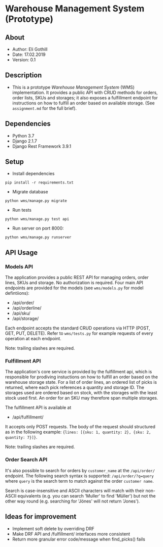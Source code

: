 # Warehouse Management System (Prototype)

## About

- Author: Eli Gothill
- Date: 17.02.2019
- Version: 0.1

## Description

* This is a prototype *Warehouse Management System* (WMS) implementation. It provides a public API with CRUD methods for orders, order lists, SKUs and storages; it also exposes a fulfillment endpoint for instructions on how to fulfill an order based on available storage. (See `assignment.md` for the full brief).

## Dependencies

- Python 3.7
- Django 2.1.7
- Django Rest Framework 3.9.1

## Setup

- Install dependencies

`pip install -r requirements.txt`

- Migrate database

`python wms/manage.py migrate`

- Run tests

`python wms/manage.py test api`

- Run server on port 8000:

`python wms/manage.py runserver`

## API Usage

### Models API

The application provides a public REST API for managing orders, order lines, SKUs and storage. No authorization is required. Four main API endpoints are provided for the models (see `wms/models.py` for model defintiions):

- /api/order/
- /api/orderline/
- /api/sku/
- /api/storage/

Each endpoint accepts the standard CRUD operations via HTTP (POST, GET, PUT, DELETE). Refer to `wms/tests.py` for example requests of every operation at each endpoint. 

Note: trailing slashes are required.

### Fulfillment API

The application's core service is provided by the fulfillment api, which is responsible for prodiving instuctions on how to fulfill an order based on the warehouse storage state. For a list of order lines, an ordered list of picks is returned, where each pick references a quantity and storage ID. The storages used are ordered based on stock, with the storages with the least stock used first. An order for an SKU may therefore span multiple storages.

The fulfillment API is available at

- /api/fulfillment/

It accepts only POST requests. The body of the request should structured as in the following example: `{lines: [{sku: 1, quantity: 2}, {sku: 2, quantity: 7}]}`.

Note: trailing slashes are required.

### Order Search API

It's also possible to search for orders by `customer_name` at the `/api/order/` endpoint. The following search syntax is supported: `/api/order/?q=query` where `query` is the search term to match against the order `customer name`.

Search is case-insensitive and ASCII characters will match with their non-ASCII equivalents (e.g. you can search 'Muller' to find 'Müller') but not the other way round (e.g. searching for 'Jönes' will not return 'Jones').

## Ideas for improvement

- Implement soft delete by overriding DRF
- Make DRF API and /fulfillment/ interfaces more consistent 
- Return more granular error code/message when find_picks() fails